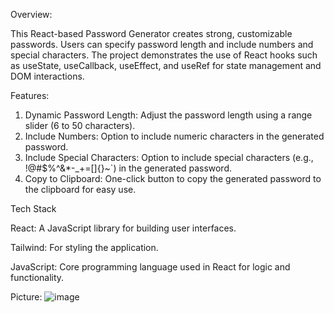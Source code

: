 Overview:

This React-based Password Generator creates strong, customizable passwords. Users can specify password length and include numbers and special characters. The project demonstrates the use of React hooks such as useState, useCallback, useEffect, and useRef for state management and DOM interactions.


Features:

1) Dynamic Password Length: Adjust the password length using a range slider (6 to 50 characters).
2) Include Numbers: Option to include numeric characters in the generated password.
3) Include Special Characters: Option to include special characters (e.g., !@#$%^&*-_+=[]{}~`) in the generated password.
4) Copy to Clipboard: One-click button to copy the generated password to the clipboard for easy use.
   

Tech Stack

React: A JavaScript library for building user interfaces.

Tailwind: For styling the application.

JavaScript: Core programming language used in React for logic and functionality.

Picture:
![image](https://github.com/user-attachments/assets/5702001b-3a60-4505-b1c0-49be013271b5)

